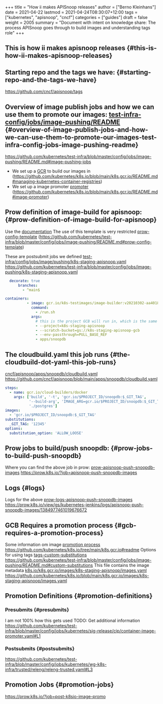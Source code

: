 +++
title = "How ii makes APISnoop releases"
author = ["Berno Kleinhans"]
date = 2021-04-22
lastmod = 2021-04-24T08:30:07+12:00
tags = ["kubernetes", "apisnoop", "cncf"]
categories = ["guides"]
draft = false
weight = 2005
summary = "Document with intent on knowledge share: The process APISnoop goes through to build images and understanding tags role"
+++

## This is how ii makes apisnoop releases {#this-is-how-ii-makes-apisnoop-releases}


## Starting repo and the tags we have: {#starting-repo-and-the-tags-we-have}

<https://github.com/cncf/apisnoop/tags>


## Overview of image publish jobs and how we can use them to promote our images: [test-infra-config/jobs/image-pushing/README](https://github.com/kubernetes/test-infra/blob/master/config/jobs/image-pushing/README.md#image-pushing-jobs) {#overview-of-image-publish-jobs-and-how-we-can-use-them-to-promote-our-images-test-infra-config-jobs-image-pushing-readme}

<https://github.com/kubernetes/test-infra/blob/master/config/jobs/image-pushing/README.md#image-pushing-jobs>

-   We set up a [GCR](https://github.com/kubernetes/k8s.io/blob/main/k8s.gcr.io/README.md#managing-kubernetes-container-registries) to build our images in (<https://github.com/kubernetes/k8s.io/blob/main/k8s.gcr.io/README.md#managing-kubernetes-container-registries>)
-   We set up a image promoter [promoter](https://github.com/kubernetes/k8s.io/blob/main/k8s.gcr.io/README.md#image-promoter)  (<https://github.com/kubernetes/k8s.io/blob/main/k8s.gcr.io/README.md#image-promoter>)


## Prow definition of image-build for apisnoop: {#prow-definition-of-image-build-for-apisnoop}

Use the [documentation](https://github.com/kubernetes/test-infra/blob/master/config/jobs/image-pushing/README.md)
The use of this template is very restricted [prow-config-template](https://github.com/kubernetes/test-infra/blob/master/config/jobs/image-pushing/README.md#prow-config-template)  (<https://github.com/kubernetes/test-infra/blob/master/config/jobs/image-pushing/README.md#prow-config-template>)

These are postsubmit jobs we defined [test-infra/config/jobs/image/pushing/k8s-staging-apisnoop.yaml](https://github.com/kubernetes/test-infra/blob/master/config/jobs/image-pushing/k8s-staging-apisnoop.yaml)
<https://github.com/kubernetes/test-infra/blob/master/config/jobs/image-pushing/k8s-staging-apisnoop.yaml>

```yaml
  decorate: true
      branches:
        - ^main$
```

```yaml
containers:
          - image: gcr.io/k8s-testimages/image-builder:v20210302-aa40187
            command:
              - /run.sh
            args:
              # this is the project GCB will run in, which is the same as the GCR images are pushed to.
              - --project=k8s-staging-apisnoop
              - --scratch-bucket=gs://k8s-staging-apisnoop-gcb
              - --env-passthrough=PULL_BASE_REF
              - apps/snoopdb
```


## The cloudbuild.yaml this job runs {#the-cloudbuild-dot-yaml-this-job-runs}

[cncf/apisnoop/apps/snoopdb/cloudbuild.yaml](https://github.com/cncf/apisnoop/blob/main/apps/snoopdb/cloudbuild.yaml)
<https://github.com/cncf/apisnoop/blob/main/apps/snoopdb/cloudbuild.yaml>

```yaml
steps:
  - name: gcr.io/cloud-builders/docker
    args: ['build', '-t', 'gcr.io/$PROJECT_ID/snoopdb:$_GIT_TAG',
           '--build-arg', 'IMAGE_ARG=gcr.io/$PROJECT_ID/snoopdb:$_GIT_TAG',
           './postgres']
images:
  - 'gcr.io/$PROJECT_ID/snoopdb:$_GIT_TAG'
substitutions:
  _GIT_TAG: '12345'
options:
  substitution_option: 'ALLOW_LOOSE'
```


## Prow jobs to build/push snoopdb: {#prow-jobs-to-build-push-snoopdb}

Where you can find the above job in prow: [prow-apisnoop-push-snoopdb-images](https://prow.k8s.io/?job=apisnoop-push-snoopdb-images)
<https://prow.k8s.io/?job=apisnoop-push-snoopdb-images>


## Logs {#logs}

Logs for the above [prow-logs-apisnoop-push-snoopdb-images](https://prow.k8s.io/view/gs/kubernetes-jenkins/logs/apisnoop-push-snoopdb-images/1384977461019676672)
<https://prow.k8s.io/view/gs/kubernetes-jenkins/logs/apisnoop-push-snoopdb-images/1384977461019676672>


## GCB Requires a promotion process {#gcb-requires-a-promotion-process}

Some information om image [promotion process](https://github.com/kubernetes/k8s.io/tree/main/k8s.gcr.io#readme)
<https://github.com/kubernetes/k8s.io/tree/main/k8s.gcr.io#readme>
Options for using tags [tags-custom-substitutions](https://github.com/kubernetes/test-infra/blob/master/config/jobs/image-pushing/README.md#custom-substitutions)
<https://github.com/kubernetes/test-infra/blob/master/config/jobs/image-pushing/README.md#custom-substitutions>
This file contains the image metadata [k8s.io/k8s.gcr.io/images/k8s-staging-apisnoop/images.yaml](https://github.com/kubernetes/k8s.io/blob/main/k8s.gcr.io/images/k8s-staging-apisnoop/images.yaml)
<https://github.com/kubernetes/k8s.io/blob/main/k8s.gcr.io/images/k8s-staging-apisnoop/images.yaml>


## Promotion Definitions {#promotion-definitions}


### Presubmits {#presubmits}

I am not 100% how this gets used
TODO: Get additional information
<https://github.com/kubernetes/test-infra/blob/master/config/jobs/kubernetes/sig-release/cip/container-image-promoter.yaml#L1>


### Postsubmits {#postsubmits}

<https://github.com/kubernetes/test-infra/blob/master/config/jobs/kubernetes/wg-k8s-infra/trusted/releng/releng-trusted.yaml#L3>


## Promotion Jobs {#promotion-jobs}

<https://prow.k8s.io/?job=post-k8sio-image-promo>

